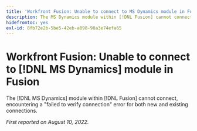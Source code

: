```yaml
---
title: 'Workfront Fusion: Unable to connect to MS Dynamics module in Fusion'
description: The MS Dynamics module within [!DNL Fusion] cannot connect, encountering a fails to verify connection error for both new and existing connections.
hidefromtoc: yes
exl-id: 8fb72e2b-5be5-42eb-a098-98a3e74efa65
---
```

# Workfront Fusion: Unable to connect to [!DNL MS Dynamics] module in Fusion

The [!DNL MS Dynamics] module within [!DNL Fusion] cannot connect, encountering a "failed to verify connection" error for both new and existing connections.

_First reported on August 10, 2022._
